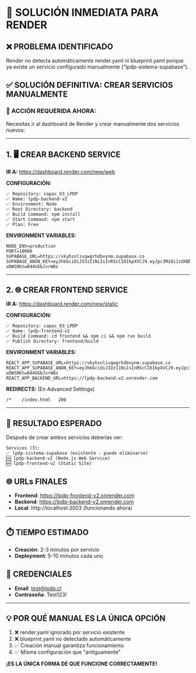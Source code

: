 # 🚨 SOLUCIÓN INMEDIATA PARA RENDER

## ❌ PROBLEMA IDENTIFICADO
Render no detecta automáticamente render.yaml ni blueprint.yaml porque ya existe un servicio configurado manualmente ("lpdp-sistema-supabase").

## ✅ SOLUCIÓN DEFINITIVA: CREAR SERVICIOS MANUALMENTE

### 🎯 ACCIÓN REQUERIDA AHORA:

Necesitas ir al dashboard de Render y crear manualmente dos servicios nuevos:

---

## 1. 🖥️ CREAR BACKEND SERVICE

**IR A:** https://dashboard.render.com/new/web

**CONFIGURACIÓN:**
```
✅ Repository: capac_03_LPDP
✅ Name: lpdp-backend-v2
✅ Environment: Node
✅ Root Directory: backend
✅ Build Command: npm install
✅ Start Command: npm start
✅ Plan: Free
```

**ENVIRONMENT VARIABLES:**
```
NODE_ENV=production
PORT=10000
SUPABASE_URL=https://vkyhsnlivgwgrhdbvynm.supabase.co
SUPABASE_ANON_KEY=eyJhbGciOiJIUzI1NiIsInR5cCI6IkpXVCJ9.eyJpc3MiOiJzdXBhYmFzZSIsInJlZiI6InZreWhzbmxpdmd3Z3JoZGJ2eW5tIiwicm9sZSI6ImFub24iLCJpYXQiOjE3NTc2MzE5NjQsImV4cCI6MjA3MzIwNzk2NH0.ksKfolcFrxPvxte9A2UrV5-oDWSRKtw044UGbJvrW8s
```

---

## 2. 🌐 CREAR FRONTEND SERVICE

**IR A:** https://dashboard.render.com/new/static

**CONFIGURACIÓN:**
```
✅ Repository: capac_03_LPDP
✅ Name: lpdp-frontend-v2
✅ Build Command: cd frontend && npm ci && npm run build
✅ Publish Directory: frontend/build
```

**ENVIRONMENT VARIABLES:**
```
REACT_APP_SUPABASE_URL=https://vkyhsnlivgwgrhdbvynm.supabase.co
REACT_APP_SUPABASE_ANON_KEY=eyJhbGciOiJIUzI1NiIsInR5cCI6IkpXVCJ9.eyJpc3MiOiJzdXBhYmFzZSIsInJlZiI6InZreWhzbmxpdmd3Z3JoZGJ2eW5tIiwicm9sZSI6ImFub24iLCJpYXQiOjE3NTc2MzE5NjQsImV4cCI6MjA3MzIwNzk2NH0.ksKfolcFrxPvxte9A2UrV5-oDWSRKtw044UGbJvrW8s
REACT_APP_BACKEND_URL=https://lpdp-backend-v2.onrender.com
```

**REDIRECTS:** (En Advanced Settings)
```
/*    /index.html   200
```

---

## 🎯 RESULTADO ESPERADO

Después de crear ambos servicios deberías ver:

```
Services (3):
✅ lpdp-sistema-supabase (existente - puede eliminarse)
🆕 lpdp-backend-v2 (Node.js Web Service)
🆕 lpdp-frontend-v2 (Static Site)
```

## 🌐 URLs FINALES

- **Frontend**: https://lpdp-frontend-v2.onrender.com
- **Backend**: https://lpdp-backend-v2.onrender.com
- **Local**: http://localhost:3003 (funcionando ahora)

---

## ⏱️ TIEMPO ESTIMADO
- **Creación**: 2-3 minutos por servicio
- **Deployment**: 5-10 minutos cada uno

## 🔑 CREDENCIALES
- **Email**: test@lpdp.cl
- **Contraseña**: Test123!

---

## 💡 POR QUÉ MANUAL ES LA ÚNICA OPCIÓN

1. ❌ render.yaml ignorado por servicio existente
2. ❌ blueprint.yaml no detectado automáticamente
3. ✅ Creación manual garantiza funcionamiento
4. ✅ Misma configuración que "antiguamente"

**¡ES LA ÚNICA FORMA DE QUE FUNCIONE CORRECTAMENTE!**
